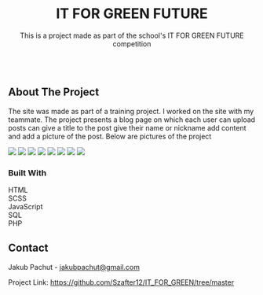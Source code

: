 <div align="center">
<h1 align="center">IT FOR GREEN FUTURE</h1>

  <p align="center">
  This is a project made as part of the school's IT FOR GREEN FUTURE competition  
</div>

<br><br>

## About The Project

The site was made as part of a training project. I worked on the site with my teammate. The project presents a blog page on which each user can upload posts can give a title to the post give their name or nickname add content and add a picture of the post.
Below are pictures of the project 

<img src='img/main1.png'>
<img src='img/main2.png'>
<img src='img/main3.png'>
<img src='img/main4.png'>
<img src='img/main5.png'>
<img src='img/main6.png'>
<img src='img/main7.png'>
<img src='img/main8.png'>

### Built With

HTML
<br>
SCSS
<br>
JavaScript
<br>
SQL
<br>
PHP

## Contact

Jakub Pachut - jakubpachut@gmail.com

Project Link: https://github.com/Szafter12/IT_FOR_GREEN/tree/master
